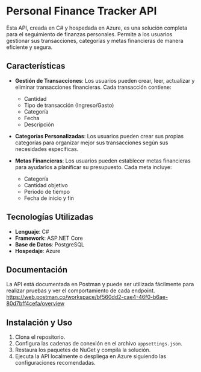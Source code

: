 # Personal Finance Tracker API

Esta API, creada en C# y hospedada en Azure, es una solución completa para el seguimiento de finanzas personales. Permite a los usuarios gestionar sus transacciones, categorías y metas financieras de manera eficiente y segura.

## Características

- **Gestión de Transacciones**: Los usuarios pueden crear, leer, actualizar y eliminar transacciones financieras. Cada transacción contiene:
  - Cantidad
  - Tipo de transacción (Ingreso/Gasto)
  - Categoría
  - Fecha
  - Descripción

- **Categorías Personalizadas**: Los usuarios pueden crear sus propias categorías para organizar mejor sus transacciones según sus necesidades específicas.

- **Metas Financieras**: Los usuarios pueden establecer metas financieras para ayudarlos a planificar su presupuesto. Cada meta incluye:
  - Categoría
  - Cantidad objetivo
  - Periodo de tiempo
  - Fecha de inicio y fin

## Tecnologías Utilizadas

- **Lenguaje**: C#
- **Framework**: ASP.NET Core
- **Base de Datos**: PostgreSQL
- **Hospedaje**: Azure

## Documentación

La API está documentada en Postman y puede ser utilizada fácilmente para realizar pruebas y ver el comportamiento de cada endpoint.
https://web.postman.co/workspace/bf560dd2-cae4-46f0-b6ae-80d7bff4cefa/overview

## Instalación y Uso

1. Clona el repositorio.
2. Configura las cadenas de conexión en el archivo `appsettings.json`.
3. Restaura los paquetes de NuGet y compila la solución.
4. Ejecuta la API localmente o despliega en Azure siguiendo las configuraciones recomendadas.
